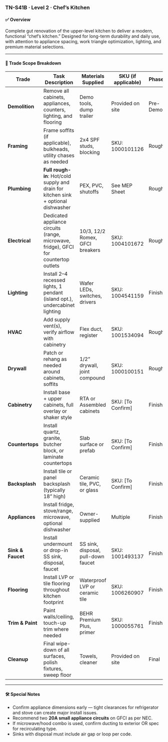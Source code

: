 ### TN-S41B · Level 2 · Chef’s Kitchen

#### ✅ Overview
Complete gut renovation of the upper-level kitchen to deliver a modern, functional “chef’s kitchen.” Designed for long-term durability and daily use, with attention to appliance spacing, work triangle optimization, lighting, and premium material selections.

---

#### 📐 Trade Scope Breakdown

| Trade            | Task Description                                                                      | Materials Supplied                              | SKU (if applicable)     | Phase     |
|------------------|-----------------------------------------------------------------------------------------|--------------------------------------------------|--------------------------|-----------|
| **Demolition**   | Remove all cabinets, appliances, counters, lighting, and flooring                      | Demo tools, dump trailer                        | Provided on site          | Pre-Demo  |
| **Framing**      | Frame soffits (if applicable), bulkheads, utility chases as needed                     | 2x4 SPF studs, blocking                         | SKU: 1000101126           | Rough     |
| **Plumbing**     | **Full rough-in**: Hot/cold supply and drain for kitchen sink + optional dishwasher    | PEX, PVC, shutoffs                              | See MEP Sheet             | Rough     |
| **Electrical**   | Dedicated appliance circuits (range, microwave, fridge), GFCI for countertop outlets   | 10/3, 12/2 Romex, GFCI breakers                 | SKU: 1004101672           | Rough     |
| **Lighting**     | Install 2–4 recessed lights, 1 pendant (island opt.), undercabinet lighting             | Wafer LEDs, switches, drivers                   | SKU: 1004541159           | Finish    |
| **HVAC**         | Add supply vent(s), verify airflow with cabinetry                                      | Flex duct, register                             | SKU: 1001534094           | Rough     |
| **Drywall**      | Patch or rehang as needed around cabinets, soffits                                     | 1/2” drywall, joint compound                    | SKU: 1000100151           | Rough     |
| **Cabinetry**    | Install base + upper cabinets, full overlay or shaker style                            | RTA or Assembled cabinets                       | SKU: [To Confirm]          | Finish    |
| **Countertops**  | Install quartz, granite, butcher block, or laminate countertops                        | Slab surface or prefab                          | SKU: [To Confirm]          | Finish    |
| **Backsplash**   | Install tile or panel backsplash (typically 18” high)                                  | Ceramic tile, PVC, or glass                     | SKU: [To Confirm]          | Finish    |
| **Appliances**   | Install fridge, stove/range, microwave, optional dishwasher                            | Owner-supplied                                 | Multiple                   | Finish    |
| **Sink & Faucet**| Install undermount or drop-in SS sink, disposal, faucet                                | SS sink, disposal, pull-down faucet            | SKU: 1001493137            | Finish    |
| **Flooring**     | Install LVP or tile flooring throughout kitchen footprint                              | Waterproof LVP or ceramic tile                 | SKU: 1006260907            | Finish    |
| **Trim & Paint** | Paint walls/ceiling, touch-up trim where needed                                        | BEHR Premium Plus, primer                      | SKU: 1000055761            | Finish    |
| **Cleanup**      | Final wipe-down of all surfaces, polish fixtures, sweep floor                          | Towels, cleaner                                | Provided on site           | Final     |

---

#### 🛠 Special Notes
- Confirm appliance dimensions early — tight clearances for refrigerator and stove can create major install issues.
- Recommend two **20A small appliance circuits** on GFCI as per NEC.
- If microwave/hood combo is used, confirm ducting to exterior OR spec for recirculating type.
- Sinks with disposal must include air gap or loop per code.
